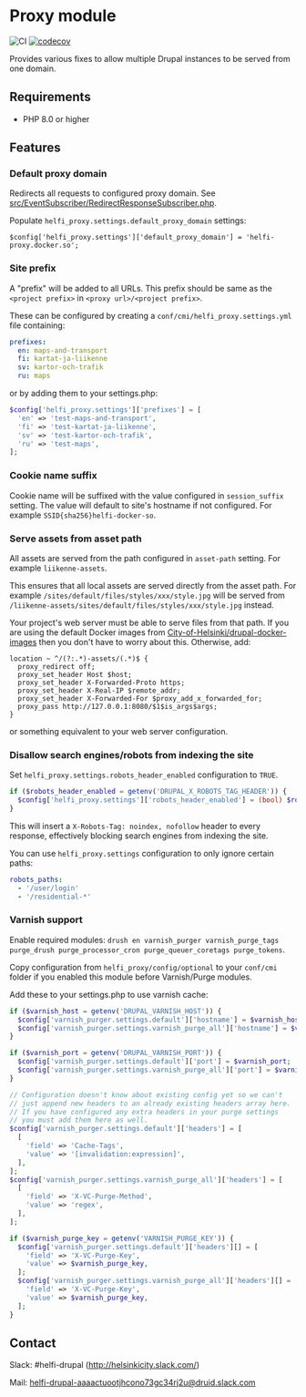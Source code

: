 # Proxy module

![CI](https://github.com/City-of-Helsinki/drupal-module-helfi-proxy/workflows/CI/badge.svg)
[![codecov](https://codecov.io/gh/City-of-Helsinki/drupal-module-helfi-proxy/branch/main/graph/badge.svg?token=K3S899VYYB)](https://codecov.io/gh/City-of-Helsinki/drupal-module-helfi-proxy)

Provides various fixes to allow multiple Drupal instances to be served from one domain.

## Requirements

- PHP 8.0 or higher

## Features

### Default proxy domain

Redirects all requests to configured proxy domain. See [src/EventSubscriber/RedirectResponseSubscriber.php](/src/EventSubscriber/RedirectResponseSubscriber.php).

Populate `helfi_proxy.settings.default_proxy_domain` settings:

`$config['helfi_proxy.settings']['default_proxy_domain'] = 'helfi-proxy.docker.so';`

### Site prefix

A "prefix" will be added to all URLs. This prefix should be same as the `<project prefix>` in `<proxy url>/<project prefix>`.

These can be configured by creating a `conf/cmi/helfi_proxy.settings.yml` file containing:

```yaml
prefixes:
  en: maps-and-transport
  fi: kartat-ja-liikenne
  sv: kartor-och-trafik
  ru: maps
```
or by adding them to your settings.php:

```php
$config['helfi_proxy.settings']['prefixes'] = [
  'en' => 'test-maps-and-transport',
  'fi' => 'test-kartat-ja-liikenne',
  'sv' => 'test-kartor-och-trafik',
  'ru' => 'test-maps',
];
```
### Cookie name suffix

Cookie name will be suffixed with the value configured in `session_suffix` setting. The value will default to site's hostname if not configured. For example `SSID{sha256}helfi-docker-so`.

### Serve assets from asset path

All assets are served from the path configured in `asset-path` setting. For example `liikenne-assets`.

This ensures that all local assets are served directly from the asset path. For example `/sites/default/files/styles/xxx/style.jpg` will be served from `/liikenne-assets/sites/default/files/styles/xxx/style.jpg` instead.

Your project's web server must be able to serve files from that path. If you are using the default Docker images from [City-of-Helsinki/drupal-docker-images](https://github.com/City-of-Helsinki/drupal-docker-images) then you don't have to worry about this. Otherwise, add:
```
location ~ ^/(?:.*)-assets/(.*)$ {
  proxy_redirect off;
  proxy_set_header Host $host;
  proxy_set_header X-Forwarded-Proto https;
  proxy_set_header X-Real-IP $remote_addr;
  proxy_set_header X-Forwarded-For $proxy_add_x_forwarded_for;
  proxy_pass http://127.0.0.1:8080/$1$is_args$args;
}
```
or something equivalent to your web server configuration.

### Disallow search engines/robots from indexing the site

Set `helfi_proxy.settings.robots_header_enabled` configuration to `TRUE`.

```php
if ($robots_header_enabled = getenv('DRUPAL_X_ROBOTS_TAG_HEADER')) {
  $config['helfi_proxy.settings']['robots_header_enabled'] = (bool) $robots_header_enabled;
}
```

This will insert a `X-Robots-Tag: noindex, nofollow` header to every response, effectively blocking search engines from indexing the site.

You can use `helfi_proxy.settings` configuration to only ignore certain paths:

```yaml
robots_paths:
  - '/user/login'
  - '/residential-*'
```

### Varnish support

Enable required modules: `drush en varnish_purger varnish_purge_tags purge_drush purge_processor_cron purge_queuer_coretags purge_tokens`.

Copy configuration from `helfi_proxy/config/optional` to your `conf/cmi` folder if you enabled this module before Varnish/Purge modules.

Add these to your settings.php to use varnish cache:

```php
if ($varnish_host = getenv('DRUPAL_VARNISH_HOST')) {
  $config['varnish_purger.settings.default']['hostname'] = $varnish_host;
  $config['varnish_purger.settings.varnish_purge_all']['hostname'] = $varnish_host;
}

if ($varnish_port = getenv('DRUPAL_VARNISH_PORT')) {
  $config['varnish_purger.settings.default']['port'] = $varnish_port;
  $config['varnish_purger.settings.varnish_purge_all']['port'] = $varnish_port;
}

// Configuration doesn't know about existing config yet so we can't
// just append new headers to an already existing headers array here.
// If you have configured any extra headers in your purge settings
// you must add them here as well.
$config['varnish_purger.settings.default']['headers'] = [
  [
    'field' => 'Cache-Tags',
    'value' => '[invalidation:expression]',
  ],
];
$config['varnish_purger.settings.varnish_purge_all']['headers'] = [
  [
    'field' => 'X-VC-Purge-Method',
    'value' => 'regex',
  ],
];

if ($varnish_purge_key = getenv('VARNISH_PURGE_KEY')) {
  $config['varnish_purger.settings.default']['headers'][] = [
    'field' => 'X-VC-Purge-Key',
    'value' => $varnish_purge_key,
  ];
  $config['varnish_purger.settings.varnish_purge_all']['headers'][] = [
    'field' => 'X-VC-Purge-Key',
    'value' => $varnish_purge_key,
  ];
}
```

## Contact

Slack: #helfi-drupal (http://helsinkicity.slack.com/)

Mail: helfi-drupal-aaaactuootjhcono73gc34rj2u@druid.slack.com
